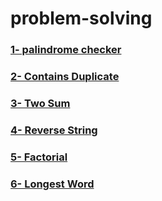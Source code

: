 # problem-solving


### [1- palindrome checker](https://github.com/Madkour17/problem-solving/blob/main/palindrome-checker.js)
### [2- Contains Duplicate](https://github.com/Madkour17/problem-solving/blob/main/contains-duplicate.js)
### [3- Two Sum](https://github.com/Madkour17/problem-solving/blob/main/two-sum.js)
### [4- Reverse String](https://github.com/Madkour17/problem-solving/blob/main/reverse-string.js)
### [5- Factorial](https://github.com/Madkour17/problem-solving/blob/main/factorial.js)
### [6- Longest Word](https://github.com/Madkour17/problem-solving/blob/main/longest-word.js)